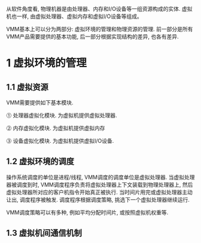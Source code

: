 从软件角度看, 物理机器是由处理器、内存和I/O设备等一组资源构成的实体. 虚拟机也一样, 由虚拟处理器、虚拟内存和虚拟I/O设备等组成。 

VMM基本上可以分为两部分: 虚拟环境的管理和物理资源的管理. 前一部分是所有VMM产品需要提供的基本功能, 后一部分根据实现结构的差异, 也各有差异.

# 1 虚拟环境的管理

## 1.1 虚拟资源

VMM需要提供如下基本模块.

⓵ 处理器虚拟化模块. 为虚拟机提供虚拟处理器.

⓶ 内存虚拟化模块. 为虚拟机提供虚拟内存

⓷ 设备虚拟化模块. 为虚拟机提供虚拟I/O设备.

## 1.2 虚拟环境的调度

操作系统调度的单位是进程/线程, VMM调度的调度单位是虚拟处理器. 当虚拟处理器被调度到时, VMM调度程序负责将虚拟处理器上下文装载到物理处理器上, 然后虚拟处理器所对应的客户机指令开始真正被执行. 当时间片用完或虚拟处理器主动让出, 调度程序被触发. 调度程序根据调度策略, 挑选下一个虚拟处理器继续运行.

VMM调度策略可以有多种, 例如平均分配时间片, 或按照虚拟机权重等.

## 1.3 虚拟机间通信机制

